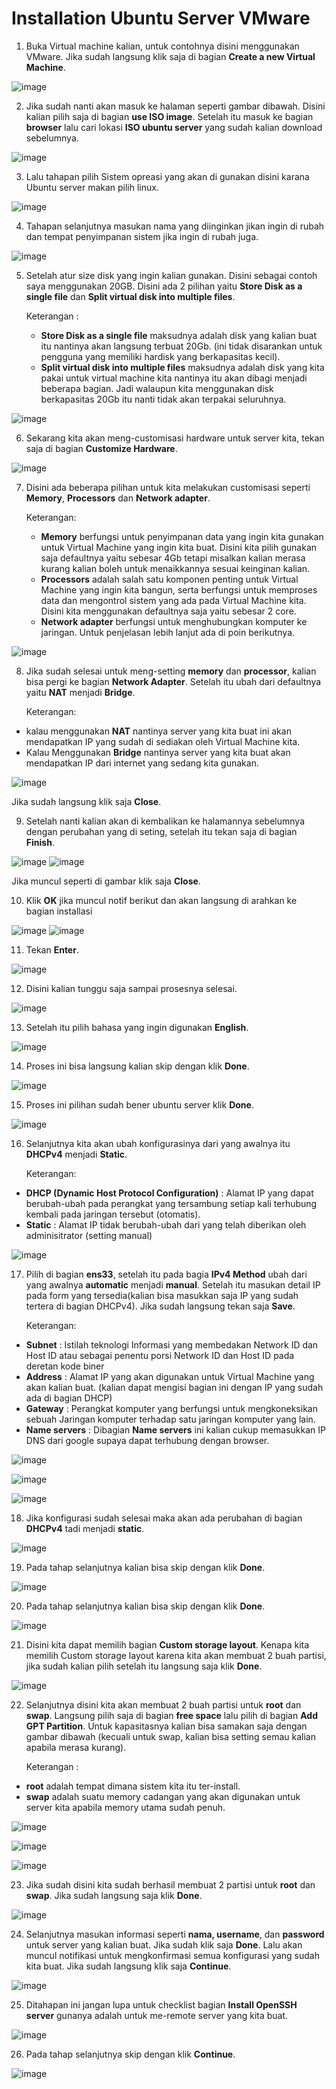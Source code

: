 # Installation Ubuntu Server VMware

1. Buka Virtual machine kalian, untuk contohnya disini menggunakan VMware. Jika sudah langsung klik saja di bagian __Create a new Virtual Machine__.


![image](https://user-images.githubusercontent.com/40049149/186162184-c62c3f40-4240-417a-aee4-fc156965df80.png)


2. Jika sudah nanti akan masuk ke halaman seperti gambar dibawah. Disini kalian pilih saja di bagian __use ISO image__. Setelah itu masuk ke bagian __browser__ lalu cari lokasi __ISO ubuntu server__ yang sudah kalian download sebelumnya.


![image](https://user-images.githubusercontent.com/40049149/186162731-225e305c-130a-4444-8ffc-fa73a0d937af.png)


3. Lalu tahapan pilih Sistem opreasi yang akan di gunakan disini karana Ubuntu server makan pilih linux.


![image](https://user-images.githubusercontent.com/40049149/186162907-6e902fbe-bf46-4fb2-a540-36f659bdaab9.png)


4. Tahapan selanjutnya masukan nama yang diinginkan jikan ingin di rubah dan tempat penyimpanan sistem jika ingin di rubah juga.


![image](https://user-images.githubusercontent.com/40049149/186166852-c9511dd3-0260-46a9-b0bb-e521a72f8d85.png)


5. Setelah atur size disk yang ingin kalian gunakan. Disini sebagai contoh saya menggunakan 20GB. Disini ada 2 pilihan yaitu __Store Disk as a single file__ dan __Split virtual disk into multiple files__.

      Keterangan :

    - __Store Disk as a single file__ maksudnya adalah disk yang kalian buat itu nantinya akan langsung terbuat 20Gb. (ini tidak disarankan untuk pengguna yang memiliki hardisk yang berkapasitas kecil).
    - __Split virtual disk into multiple files__ maksudnya adalah disk yang kita pakai untuk virtual machine kita nantinya itu akan dibagi menjadi beberapa bagian. Jadi walaupun kita menggunakan disk berkapasitas 20Gb itu nanti tidak akan terpakai seluruhnya.


![image](https://user-images.githubusercontent.com/40049149/186168558-6bbc28ad-1433-4f24-8516-f7e9ab6b62de.png)


6. Sekarang kita akan meng-customisasi hardware untuk server kita, tekan saja di bagian __Customize Hardware__.


![image](https://user-images.githubusercontent.com/40049149/186168673-2762d611-cf1e-4e3e-8944-1a46ac1f2ea7.png)


7. Disini ada beberapa pilihan untuk kita melakukan customisasi seperti __Memory__, __Processors__ dan __Network adapter__.

      Keterangan:

    - __Memory__ berfungsi untuk penyimpanan data yang ingin kita gunakan untuk Virtual Machine yang ingin kita buat. Disini kita pilih gunakan saja defaultnya yaitu sebesar 4Gb tetapi misalkan kalian merasa kurang kalian boleh untuk menaikkannya sesuai keinginan kalian.
    - __Processors__ adalah salah satu komponen penting untuk Virtual Machine yang ingin kita bangun, serta berfungsi untuk memproses data dan mengontrol sistem yang ada pada Virtual Machine kita. Disini kita menggunakan defaultnya saja yaitu sebesar 2 core.
    - __Network adapter__ berfungsi untuk menghubungkan komputer ke jaringan. Untuk penjelasan lebih lanjut ada di poin berikutnya.


![image](https://user-images.githubusercontent.com/40049149/186170432-6bdc5178-ffc8-4c5d-bcc6-0fb70054475c.png)


8. Jika sudah selesai untuk meng-setting __memory__ dan __processor__, kalian bisa pergi ke bagian __Network Adapter__. Setelah itu ubah dari defaultnya yaitu __NAT__ menjadi __Bridge__.

      Keterangan:

  - kalau menggunakan __NAT__ nantinya server yang kita buat ini akan mendapatkan IP yang sudah di sediakan oleh Virtual Machine kita.
  - Kalau Menggunakan __Bridge__ nantinya server yang kita buat akan mendapatkan IP dari internet yang sedang kita gunakan.


![image](https://user-images.githubusercontent.com/40049149/186171498-3f2b3462-7219-4e4b-994b-3a49bbed0881.png)

   Jika sudah langsung klik saja __Close__.


9. Setelah nanti kalian akan di kembalikan ke halamannya sebelumnya dengan perubahan yang di seting, setelah itu tekan saja di bagian __Finish__.


![image](https://user-images.githubusercontent.com/40049149/186171852-3694604c-b4b6-48f5-ae1e-f5081ea7486c.png)
![image](https://user-images.githubusercontent.com/40049149/186172250-2a550167-bdc8-4c7d-a6b4-5cd7b63a4f24.png)

  Jika muncul seperti di gambar klik saja __Close__.


10. Klik __OK__ jika muncul notif berikut dan akan langsung di arahkan ke bagian installasi


![image](https://user-images.githubusercontent.com/40049149/186173167-92ec9798-74fb-40eb-91e3-3fdcf883f459.png)
![image](https://user-images.githubusercontent.com/40049149/186173363-012e7046-8e9a-4d8e-be21-28b3783f8b9f.png)


11. Tekan __Enter__.


![image](https://user-images.githubusercontent.com/40049149/186186358-2bd88581-7ca7-4fe5-989b-abe8dd627eb0.png)


12. Disini kalian tunggu saja sampai prosesnya selesai.


![image](https://user-images.githubusercontent.com/40049149/186173511-389e578a-3311-443b-a49f-8b0e2edd08c3.png)


13. Setelah itu pilih bahasa yang ingin digunakan __English__.


![image](https://user-images.githubusercontent.com/40049149/186173710-b5525f78-025c-4c9c-8ab3-cdb43b8261bd.png)


14. Proses ini bisa langsung kalian skip dengan klik __Done__.


![image](https://user-images.githubusercontent.com/40049149/186174033-7652aafd-4625-496d-8e7d-4fbb31c745c0.png)


15. Proses ini pilihan sudah bener ubuntu server klik __Done__.


![image](https://user-images.githubusercontent.com/40049149/186174164-a8c31518-0d16-42de-84a0-be0ed2cc3d3e.png)


16. Selanjutnya kita akan ubah konfigurasinya dari yang awalnya itu __DHCPv4__ menjadi __Static__.

    Keterangan:

- __DHCP (Dynamic Host Protocol Configuration)__ : Alamat IP yang dapat berubah-ubah pada perangkat yang tersambung setiap kali terhubung kembali pada jaringan tersebut (otomatis).
- __Static__ : Alamat IP tidak berubah-ubah dari yang telah diberikan oleh adminisitrator (setting manual)


![image](https://user-images.githubusercontent.com/40049149/186174246-451cb83b-a9c3-4141-943f-48b4ff07cfa3.png)


17. Pilih di bagian __ens33__, setelah itu pada bagia __IPv4 Method__ ubah dari yang awalnya __automatic__ menjadi __manual__. Setelah itu masukan detail IP pada form yang tersedia(kalian bisa masukkan saja IP yang sudah tertera di bagian DHCPv4). Jika sudah langsung tekan saja __Save__.

    Keterangan:

- __Subnet__ : Istilah teknologi Informasi yang membedakan Network ID dan Host ID atau sebagai penentu porsi Network ID dan Host ID pada deretan kode biner
- __Address__ : Alamat IP yang akan digunakan untuk Virtual Machine yang akan kalian buat. (kalian dapat mengisi bagian ini dengan IP yang sudah ada di bagian DHCP)
- __Gateway__ : Perangkat komputer yang berfungsi untuk mengkoneksikan sebuah Jaringan komputer terhadap satu jaringan komputer yang lain.
- __Name servers__ : Dibagian __Name servers__ ini kalian cukup memasukkan IP DNS dari google supaya dapat terhubung dengan browser.

![image](https://user-images.githubusercontent.com/40049149/186194609-b6c601c8-b92d-4587-b2c4-45ad46628501.png)

![image](https://user-images.githubusercontent.com/40049149/186194661-be9df4d7-2d51-4bf5-9f90-6e3e6d665827.png)

![image](https://user-images.githubusercontent.com/40049149/186194885-5b065d78-e6f3-47b7-b0fb-a8ec25fb934d.png)


18. Jika konfigurasi sudah selesai maka akan ada perubahan di bagian __DHCPv4__ tadi menjadi __static__.


![image](https://user-images.githubusercontent.com/40049149/186195038-57feb6f7-7c11-47fc-8968-fd772c741e6e.png)


19. Pada tahap selanjutnya kalian bisa skip dengan klik __Done__.


![image](https://user-images.githubusercontent.com/40049149/186195404-98249148-21c6-4b89-8caf-8a61785ec7a4.png)


20. Pada tahap selanjutnya kalian bisa skip dengan klik __Done__.


![image](https://user-images.githubusercontent.com/40049149/186195452-4c2200d5-df95-4760-97b7-a1b518c5daf9.png)


21. Disini kita dapat memilih bagian __Custom storage layout__. Kenapa kita memilih Custom storage layout karena kita akan membuat 2 buah partisi, jika sudah kalian pilih setelah itu langsung saja klik __Done__.


![image](https://user-images.githubusercontent.com/40049149/186195591-d372386a-28dc-4b7e-87e9-257824d38962.png)


22. Selanjutnya disini kita akan membuat 2 buah partisi untuk __root__ dan __swap__. Langsung pilih saja di bagian __free space__ lalu pilih di bagian __Add GPT Partition__. Untuk kapasitasnya kalian bisa samakan saja dengan gambar dibawah (kecuali untuk swap, kalian bisa setting semau kalian apabila merasa kurang).

    Keterangan :

- __root__ adalah tempat dimana sistem kita itu ter-install.
- __swap__ adalah suatu memory cadangan yang akan digunakan untuk server kita apabila memory utama sudah penuh.

![image](https://user-images.githubusercontent.com/40049149/186196208-a567e277-cf56-4109-8f9d-f5bf464abb69.png)

![image](https://user-images.githubusercontent.com/40049149/186196390-0d1daec9-e5c4-4b4e-81d4-15550242befa.png)

![image](https://user-images.githubusercontent.com/40049149/186196666-2f9138ea-8533-44b5-84f7-333415df9281.png)


23. Jika sudah disini kita sudah berhasil membuat 2 partisi untuk __root__ dan __swap__. Jika sudah langsung saja klik __Done__.


![image](https://user-images.githubusercontent.com/40049149/186196727-0bbe52cb-5020-45a2-9096-613616b3d278.png)


24. Selanjutnya masukan informasi seperti __nama, username__, dan __password__ untuk server yang kalian buat. Jika sudah klik saja __Done__. Lalu akan muncul notifikasi untuk mengkonfirmasi semua konfigurasi yang sudah kita buat. Jika sudah langsung klik saja __Continue__.


![image](https://user-images.githubusercontent.com/40049149/186197914-a609a464-0a93-4c8a-92e1-39cd75df591c.png)


25. Ditahapan ini jangan lupa untuk checklist bagian __Install OpenSSH server__ gunanya adalah untuk me-remote server yang kita buat.


![image](https://user-images.githubusercontent.com/40049149/186198065-7f5a32d2-5133-4c72-8f38-561d9b1cde56.png)


26. Pada tahap selanjutnya skip dengan klik __Continue__.


![image](https://user-images.githubusercontent.com/40049149/186198193-fe564d34-4615-4837-bc45-9043cc3a41cf.png)


